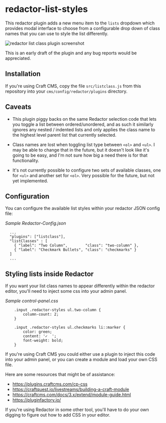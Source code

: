 # redactor-list-styles

This redactor plugin adds a new menu item to the `lists` dropdown which provides modal interface to choose from a configurable drop down of class names that you can use to style the list differently.

![redactor list class plugin screenshot](https://simplicate.nyc3.digitaloceanspaces.com/simplicate/assets/site/images/list-class-plugin.png)

This is an early draft of the plugin and any bug reports would be appreciated.

## Installation

If you're using Craft CMS, copy the file `src/listclass.js` from this repository into your `cms/config/redactor/plugins` directory.

## Caveats

* This plugin piggy backs on the same Redactor selection code that lets you toggle a list  between ordered/unordered, and as such it similarly ignores any nested / indented lists and only applies the class name to the highest level parent list that currently selected.

* Class names are lost when toggling list type between `<ol>` and `<ul>`. I may be able to change that in the future, but it doesn't look like it's going to be easy, and I'm not sure how big a need there is for that functionality.

* It's not currently possible to configure two sets of available classes, one for `<ul>` and another set for `<ol>`. Very possible for the future, but not yet implemented.


## Configuration

You can configure the available list styles within your redactor JSON config file:

*Sample Redactor-Config.json*

```
  ...
  "plugins": ["listclass"],
  "listClasses" : [
    { "label": "Two Column",        "class": "two-column" },
    { "label": "Checkmark Bullets", "class": "checkmarks" }
  ]
  ...
```

## Styling lists inside Redactor

If you want your list class names to appear differently within the redactor editor, you'll need to inject some css into your admin panel.

*Sample control-panel.css*

```
    .input .redactor-styles ul.two-column {
        column-count: 2;
    }

    .input .redactor-styles ul.checkmarks li::marker {
        color: green;
        content: '✓  ';
        font-weight: bold;
    }
```

If you're using Craft CMS you could either use a plugin to inject this code into your admin panel, or you can create a module and load your own CSS file.

Here are some resources that might be of assistance:

 - https://plugins.craftcms.com/cp-css
 - https://craftquest.io/livestreams/building-a-craft-module
 - https://craftcms.com/docs/3.x/extend/module-guide.html
 - https://pluginfactory.io/

If you're using Redactor in some other tool, you'll have to do your own digging to figure out how to add CSS in your editor.